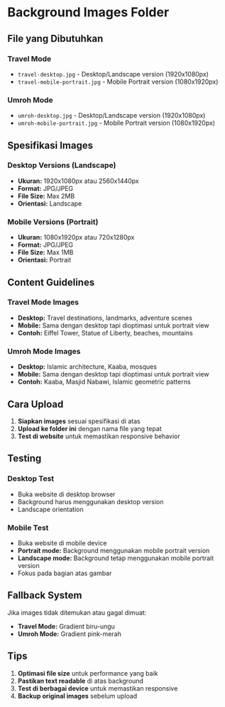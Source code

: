 # Background Images Folder

## File yang Dibutuhkan

### Travel Mode
- `travel-desktop.jpg` - Desktop/Landscape version (1920x1080px)
- `travel-mobile-portrait.jpg` - Mobile Portrait version (1080x1920px)

### Umroh Mode  
- `umroh-desktop.jpg` - Desktop/Landscape version (1920x1080px)
- `umroh-mobile-portrait.jpg` - Mobile Portrait version (1080x1920px)

## Spesifikasi Images

### Desktop Versions (Landscape)
- **Ukuran:** 1920x1080px atau 2560x1440px
- **Format:** JPG/JPEG
- **File Size:** Max 2MB
- **Orientasi:** Landscape

### Mobile Versions (Portrait)
- **Ukuran:** 1080x1920px atau 720x1280px
- **Format:** JPG/JPEG
- **File Size:** Max 1MB
- **Orientasi:** Portrait

## Content Guidelines

### Travel Mode Images
- **Desktop:** Travel destinations, landmarks, adventure scenes
- **Mobile:** Sama dengan desktop tapi dioptimasi untuk portrait view
- **Contoh:** Eiffel Tower, Statue of Liberty, beaches, mountains

### Umroh Mode Images
- **Desktop:** Islamic architecture, Kaaba, mosques
- **Mobile:** Sama dengan desktop tapi dioptimasi untuk portrait view
- **Contoh:** Kaaba, Masjid Nabawi, Islamic geometric patterns

## Cara Upload

1. **Siapkan images** sesuai spesifikasi di atas
2. **Upload ke folder ini** dengan nama file yang tepat
3. **Test di website** untuk memastikan responsive behavior

## Testing

### Desktop Test
- Buka website di desktop browser
- Background harus menggunakan desktop version
- Landscape orientation

### Mobile Test
- Buka website di mobile device
- **Portrait mode:** Background menggunakan mobile portrait version
- **Landscape mode:** Background tetap menggunakan mobile portrait version
- Fokus pada bagian atas gambar

## Fallback System

Jika images tidak ditemukan atau gagal dimuat:
- **Travel Mode:** Gradient biru-ungu
- **Umroh Mode:** Gradient pink-merah

## Tips

1. **Optimasi file size** untuk performance yang baik
2. **Pastikan text readable** di atas background
3. **Test di berbagai device** untuk memastikan responsive
4. **Backup original images** sebelum upload 